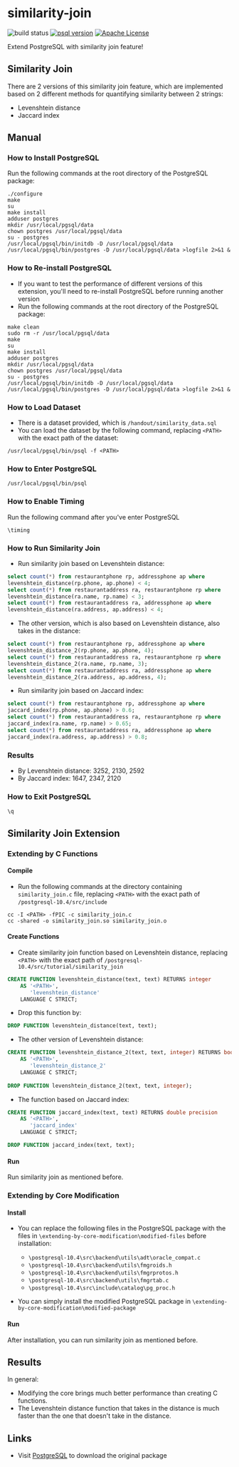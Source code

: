 # similarity-join

![build status](https://img.shields.io/badge/build-passing-66c2a5.svg)
[![psql version](https://img.shields.io/badge/PostgreSQL-10.4-fc8d62.svg)](https://www.postgresql.org/)
[![Apache License](https://img.shields.io/badge/license-Apache2.0-8da0cb.svg)](http://www.apache.org/licenses/)

Extend PostgreSQL with similarity join feature!

## Similarity Join

There are 2 versions of this similarity join feature, which are implemented based on 2 different methods for quantifying
 similarity between 2 strings:
* Levenshtein distance
* Jaccard index

## Manual

### How to Install PostgreSQL

Run the following commands at the root directory of the PostgreSQL package:
```commandline
./configure
make
su
make install
adduser postgres
mkdir /usr/local/pgsql/data
chown postgres /usr/local/pgsql/data
su - postgres
/usr/local/pgsql/bin/initdb -D /usr/local/pgsql/data
/usr/local/pgsql/bin/postgres -D /usr/local/pgsql/data >logfile 2>&1 &
```

### How to Re-install PostgreSQL

* If you want to test the performance of different versions of this extension, you'll need to re-install PostgreSQL 
before running another version
* Run the following commands at the root directory of the PostgreSQL package:
```commandline
make clean
sudo rm -r /usr/local/pgsql/data
make
su
make install
adduser postgres
mkdir /usr/local/pgsql/data
chown postgres /usr/local/pgsql/data
su - postgres
/usr/local/pgsql/bin/initdb -D /usr/local/pgsql/data
/usr/local/pgsql/bin/postgres -D /usr/local/pgsql/data >logfile 2>&1 &
```

### How to Load Dataset

* There is a dataset provided, which is `/handout/similarity_data.sql`
* You can load the dataset by the following command, replacing `<PATH>` with the exact path of the dataset:
```commandline
/usr/local/pgsql/bin/psql -f <PATH>
```

### How to Enter PostgreSQL

```commandline
/usr/local/pgsql/bin/psql
```

### How to Enable Timing

Run the following command after you've enter PostgreSQL
```commandline
\timing
```

### How to Run Similarity Join

* Run similarity join based on Levenshtein distance:
```sql
select count(*) from restaurantphone rp, addressphone ap where
levenshtein_distance(rp.phone, ap.phone) < 4;
select count(*) from restaurantaddress ra, restaurantphone rp where
levenshtein_distance(ra.name, rp.name) < 3;
select count(*) from restaurantaddress ra, addressphone ap where
levenshtein_distance(ra.address, ap.address) < 4;
```

* The other version, which is also based on Levenshtein distance, also takes in the distance:
```sql
select count(*) from restaurantphone rp, addressphone ap where
levenshtein_distance_2(rp.phone, ap.phone, 4);
select count(*) from restaurantaddress ra, restaurantphone rp where
levenshtein_distance_2(ra.name, rp.name, 3);
select count(*) from restaurantaddress ra, addressphone ap where
levenshtein_distance_2(ra.address, ap.address, 4);
```

* Run similarity join based on Jaccard index:
```sql
select count(*) from restaurantphone rp, addressphone ap where
jaccard_index(rp.phone, ap.phone) > 0.6;
select count(*) from restaurantaddress ra, restaurantphone rp where
jaccard_index(ra.name, rp.name) > 0.65;
select count(*) from restaurantaddress ra, addressphone ap where
jaccard_index(ra.address, ap.address) > 0.8; 
```

### Results

* By Levenshtein distance: 3252, 2130, 2592
* By Jaccard index: 1647, 2347, 2120

### How to Exit PostgreSQL

```commandline
\q
```

## Similarity Join Extension

### Extending by C Functions

#### Compile

* Run the following commands at the directory containing `similarity_join.c` file, 
replacing `<PATH>` with the exact path of `/postgresql-10.4/src/include`
```commandline
cc -I <PATH> -fPIC -c similarity_join.c
cc -shared -o similarity_join.so similarity_join.o
```

#### Create Functions

* Create similarity join function based on Levenshtein distance, 
replacing `<PATH>` with the exact path of `/postgresql-10.4/src/tutorial/similarity_join`
```sql
CREATE FUNCTION levenshtein_distance(text, text) RETURNS integer 
	AS '<PATH>', 
	   'levenshtein_distance' 
	LANGUAGE C STRICT;
```

* Drop this function by:
```sql
DROP FUNCTION levenshtein_distance(text, text);
```

* The other version of Levenshtein distance:
```sql
CREATE FUNCTION levenshtein_distance_2(text, text, integer) RETURNS boolean
	AS '<PATH>', 
	   'levenshtein_distance_2' 
	LANGUAGE C STRICT;
	
DROP FUNCTION levenshtein_distance_2(text, text, integer);
```

* The function based on Jaccard index:
```sql
CREATE FUNCTION jaccard_index(text, text) RETURNS double precision 
	AS '<PATH>', 
	   'jaccard_index' 
	LANGUAGE C STRICT;

DROP FUNCTION jaccard_index(text, text);
```

#### Run

Run similarity join as mentioned before.

### Extending by Core Modification

#### Install

* You can replace the following files in the PostgreSQL package with 
the files in `\extending-by-core-modification\modified-files` before installation:
    + `\postgresql-10.4\src\backend\utils\adt\oracle_compat.c`
    + `\postgresql-10.4\src\backend\utils\fmgroids.h`
    + `\postgresql-10.4\src\backend\utils\fmgrprotos.h`
    + `\postgresql-10.4\src\backend\utils\fmgrtab.c`
    + `\postgresql-10.4\src\include\catalog\pg_proc.h`

* You can simply install the modified PostgreSQL package in `\extending-by-core-modification\modified-package`

#### Run

After installation, you can run similarity join as mentioned before.

## Results

In general:
* Modifying the core brings much better performance than creating C functions.
* The Levenshtein distance function that takes in the distance is much faster than the one that doesn't take in the distance.

## Links

* Visit [PostgreSQL](https://www.postgresql.org/download/) to download the original package
